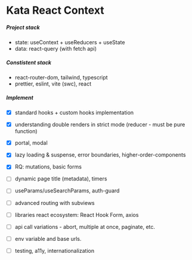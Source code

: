 # Kata React Context

##### Project stack

-   state: useContext + useReducers + useState
-   data: react-query (with fetch api)

##### Constistent stack

-   react-router-dom, tailwind, typescript
-   prettier, eslint, vite (swc), react

##### Implement

-   [x] standard hooks + custom hooks implementation
-   [x] understanding double renders in strict mode (reducer - must be pure function)
-   [x] portal, modal
-   [x] lazy loading & suspense, error boundaries, higher-order-components
-   [x] RQ: mutations, basic forms

-   [ ] dynamic page title (metadata), timers
-   [ ] useParams/useSearchParams, auth-guard
-   [ ] advanced routing with subviews
-   [ ] libraries react ecosystem: React Hook Form, axios
-   [ ] api call variations - abort, multiple at once, paginate, etc.
-   [ ] env variable and base urls.
-   [ ] testing, a11y, internationalization
